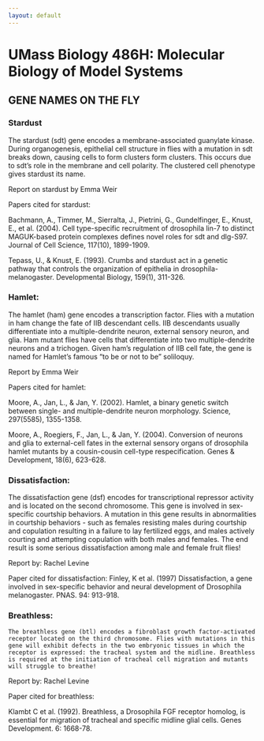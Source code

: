 ```yaml
---
layout: default
---
```



# UMass Biology 486H: Molecular Biology of Model Systems

## GENE NAMES ON THE FLY


### Stardust

The stardust (sdt) gene encodes a membrane-associated guanylate kinase. During organogenesis, epithelial cell structure in flies with a mutation in sdt breaks down, causing cells to form clusters form clusters. This occurs due to sdt’s role in the membrane and cell polarity. The clustered cell phenotype gives stardust its name.


Report on stardust by Emma Weir

Papers cited for stardust:

Bachmann, A., Timmer, M., Sierralta, J., Pietrini, G., Gundelfinger, E., Knust, E., et al. (2004). Cell type-specific recruitment of drosophila lin-7 to distinct MAGUK-based protein complexes defines novel roles for sdt and dlg-S97. Journal of Cell Science, 117(10), 1899-1909.

Tepass, U., & Knust, E. (1993). Crumbs and stardust act in a genetic pathway that controls the organization of epithelia in drosophila-melanogaster. Developmental Biology, 159(1), 311-326.

### Hamlet:
The hamlet (ham) gene encodes a transcription factor. Flies with a mutation in ham change the fate of IIB descendant cells. IIB descendants usually differentiate into a multiple-dendrite neuron, external sensory neuron, and glia. Ham mutant flies have cells that differentiate into two multiple-dendrite neurons and a trichogen. Given ham’s regulation of IIB cell fate, the gene is named for Hamlet’s famous “to be or not to be” soliloquy.
 
Report by Emma Weir

Papers cited for hamlet:

Moore, A., Jan, L., & Jan, Y. (2002). Hamlet, a binary genetic switch between single- and multiple-dendrite neuron morphology. Science, 297(5585), 1355-1358.

Moore, A., Roegiers, F., Jan, L., & Jan, Y. (2004). Conversion of neurons and glia to external-cell fates in the external sensory organs of drosophila hamlet mutants by a cousin-cousin cell-type respecification. Genes & Development, 18(6), 623-628.

### Dissatisfaction: 
The dissatisfaction gene (dsf) encodes for transcriptional repressor activity and is located on the second chromosome. This gene is involved in sex-specific courtship behaviors. A mutation in this gene results in abnormalities in courtship behaviors - such as females resisting males during courtship and copulation resulting in a failure to lay fertilized eggs, and males actively courting and attempting copulation with both males and females. The end result is some serious dissatisfaction among male and female fruit flies! 

Report by: Rachel Levine

Paper cited for dissatisfaction:
Finley, K et al. (1997) Dissatisfaction, a gene involved in sex-specific behavior and neural development of Drosophila melanogaster. PNAS. 94: 913-918.


### Breathless:
	The breathless gene (btl) encodes a fibroblast growth factor-activated receptor located on the third chromosome. Flies with mutations in this gene will exhibit defects in the two embryonic tissues in which the receptor is expressed: the tracheal system and the midline. Breathless is required at the initiation of tracheal cell migration and mutants will struggle to breathe! 

Report by: Rachel Levine

Paper cited for breathless:

Klambt C et al. (1992). Breathless, a Drosophila FGF receptor homolog, is essential for migration of tracheal and specific midline glial cells. Genes Development. 6: 1668-78. 

